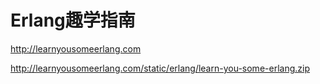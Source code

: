 # Erlang趣学指南

http://learnyousomeerlang.com

http://learnyousomeerlang.com/static/erlang/learn-you-some-erlang.zip
